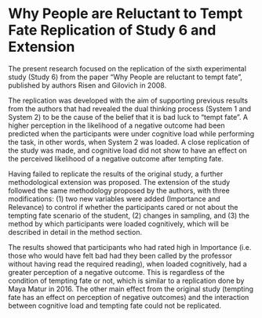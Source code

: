 # Why People are Reluctant to Tempt Fate Replication of Study 6 and Extension

The present research focused on the replication of the sixth experimental study (Study 6) from the paper “Why People are reluctant to tempt fate”, published by authors Risen and Gilovich in 2008. 

The replication was developed with the aim of supporting previous results from the authors that had revealed the dual thinking process (System 1 and System 2) to be the cause of the belief that it is bad luck to “tempt fate”. A higher perception in the likelihood of a negative outcome had been predicted when the participants were under cognitive load while performing the task, in other words, when System 2 was loaded. A close replication of the study was made, and cognitive load did not show to have an effect on the perceived likelihood of a negative outcome after tempting fate. 

Having failed to replicate the results of the original study, a further methodological extension was proposed. The extension of the study followed the same methodology proposed by the authors, with three modifications: (1) two new variables were added (Importance and Relevance) to control if whether the participants cared or not about the tempting fate scenario of the student, (2) changes in sampling, and (3) the method by which participants were loaded cognitively, which will be described in detail in the method section. 

The results showed that participants who had rated high in Importance (i.e. those who would have felt bad had they been called by the professor without having read the required reading), when loaded cognitively, had a greater perception of a negative outcome. This is regardless of the condition of tempting fate or not, which is similar to a replication done by Maya Matur in 2016. The other main effect from the original study (tempting fate has an effect on perception of negative outcomes) and the interaction between cognitive load and tempting fate could not be replicated.
